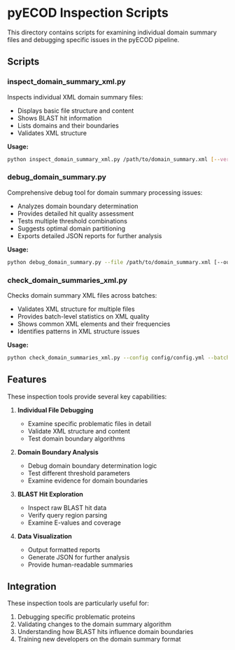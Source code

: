 # pyECOD Inspection Scripts

This directory contains scripts for examining individual domain summary files and debugging specific issues in the pyECOD pipeline.

## Scripts

### inspect_domain_summary_xml.py

Inspects individual XML domain summary files:
- Displays basic file structure and content
- Shows BLAST hit information
- Lists domains and their boundaries
- Validates XML structure

**Usage:**
```bash
python inspect_domain_summary_xml.py /path/to/domain_summary.xml [--verbose]
```

### debug_domain_summary.py

Comprehensive debug tool for domain summary processing issues:
- Analyzes domain boundary determination
- Provides detailed hit quality assessment
- Tests multiple threshold combinations
- Suggests optimal domain partitioning
- Exports detailed JSON reports for further analysis

**Usage:**
```bash
python debug_domain_summary.py --file /path/to/domain_summary.xml [--output results.json] [--test-thresholds]
```

### check_domain_summaries_xml.py

Checks domain summary XML files across batches:
- Validates XML structure for multiple files
- Provides batch-level statistics on XML quality
- Shows common XML elements and their frequencies
- Identifies patterns in XML structure issues

**Usage:**
```bash
python check_domain_summaries_xml.py --config config/config.yml --batch-id 123 [--sample-size 5] [--all-batches]
```

## Features

These inspection tools provide several key capabilities:

1. **Individual File Debugging**
   - Examine specific problematic files in detail
   - Validate XML structure and content
   - Test domain boundary algorithms

2. **Domain Boundary Analysis**
   - Debug domain boundary determination logic
   - Test different threshold parameters
   - Examine evidence for domain boundaries

3. **BLAST Hit Exploration**
   - Inspect raw BLAST hit data
   - Verify query region parsing
   - Examine E-values and coverage

4. **Data Visualization**
   - Output formatted reports
   - Generate JSON for further analysis
   - Provide human-readable summaries

## Integration

These inspection tools are particularly useful for:
1. Debugging specific problematic proteins
2. Validating changes to the domain summary algorithm
3. Understanding how BLAST hits influence domain boundaries
4. Training new developers on the domain summary format